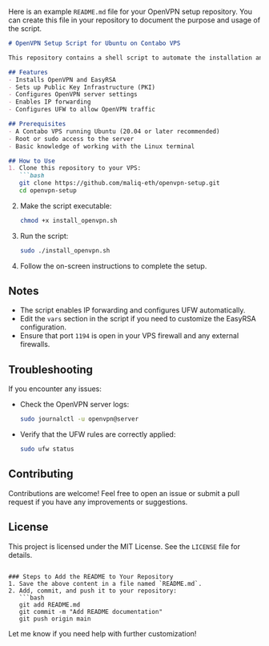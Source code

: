 Here is an example `README.md` file for your OpenVPN setup repository. You can create this file in your repository to document the purpose and usage of the script.

```markdown
# OpenVPN Setup Script for Ubuntu on Contabo VPS

This repository contains a shell script to automate the installation and configuration of an OpenVPN server on a Contabo VPS running Ubuntu.

## Features
- Installs OpenVPN and EasyRSA
- Sets up Public Key Infrastructure (PKI)
- Configures OpenVPN server settings
- Enables IP forwarding
- Configures UFW to allow OpenVPN traffic

## Prerequisites
- A Contabo VPS running Ubuntu (20.04 or later recommended)
- Root or sudo access to the server
- Basic knowledge of working with the Linux terminal

## How to Use
1. Clone this repository to your VPS:
   ```bash
   git clone https://github.com/maliq-eth/openvpn-setup.git
   cd openvpn-setup
   ```

2. Make the script executable:
   ```bash
   chmod +x install_openvpn.sh
   ```

3. Run the script:
   ```bash
   sudo ./install_openvpn.sh
   ```

4. Follow the on-screen instructions to complete the setup.

## Notes
- The script enables IP forwarding and configures UFW automatically.
- Edit the `vars` section in the script if you need to customize the EasyRSA configuration.
- Ensure that port `1194` is open in your VPS firewall and any external firewalls.

## Troubleshooting
If you encounter any issues:
- Check the OpenVPN server logs:
  ```bash
  sudo journalctl -u openvpn@server
  ```
- Verify that the UFW rules are correctly applied:
  ```bash
  sudo ufw status
  ```

## Contributing
Contributions are welcome! Feel free to open an issue or submit a pull request if you have any improvements or suggestions.

## License
This project is licensed under the MIT License. See the `LICENSE` file for details.
```

### Steps to Add the README to Your Repository
1. Save the above content in a file named `README.md`.
2. Add, commit, and push it to your repository:
   ```bash
   git add README.md
   git commit -m "Add README documentation"
   git push origin main
   ```

Let me know if you need help with further customization!
